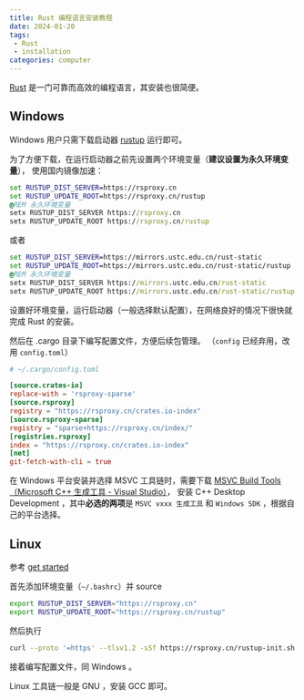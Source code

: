 ```yaml
---
title: Rust 编程语言安装教程
date: 2024-01-20
tags:
 - Rust
 - installation
categories: computer
---
```


[Rust](https://www.rust-lang.org/) 是一门可靠而高效的编程语言，其安装也很简便。

## Windows

Windows 用户只需下载启动器
[rustup](https://static.rust-lang.org/rustup/dist/x86_64-pc-windows-msvc/rustup-init.exe)
运行即可。

为了方便下载，在运行启动器之前先设置两个环境变量（**建议设置为永久环境变量**），
使用国内镜像加速：

```bat
set RUSTUP_DIST_SERVER=https://rsproxy.cn
set RUSTUP_UPDATE_ROOT=https://rsproxy.cn/rustup
@REM 永久环境变量
setx RUSTUP_DIST_SERVER https://rsproxy.cn
setx RUSTUP_UPDATE_ROOT https://rsproxy.cn/rustup
```

或者

```bat
set RUSTUP_DIST_SERVER=https://mirrors.ustc.edu.cn/rust-static
set RUSTUP_UPDATE_ROOT=https://mirrors.ustc.edu.cn/rust-static/rustup
@REM 永久环境变量
setx RUSTUP_DIST_SERVER https://mirrors.ustc.edu.cn/rust-static
setx RUSTUP_UPDATE_ROOT https://mirrors.ustc.edu.cn/rust-static/rustup
```

设置好环境变量，运行启动器（一般选择默认配置），在网络良好的情况下很快就完成 Rust 的安装。

然后在 .cargo 目录下编写配置文件，方便后续包管理。
（`config` 已经弃用，改用 `config.toml`）

```toml
# ~/.cargo/config.toml

[source.crates-io]
replace-with = 'rsproxy-sparse'
[source.rsproxy]
registry = "https://rsproxy.cn/crates.io-index"
[source.rsproxy-sparse]
registry = "sparse+https://rsproxy.cn/index/"
[registries.rsproxy]
index = "https://rsproxy.cn/crates.io-index"
[net]
git-fetch-with-cli = true
```

在 Windows 平台安装并选择 MSVC 工具链时，需要下载
[MSVC Build Tools（Microsoft C++ 生成工具 - Visual Studio）](https://visualstudio.microsoft.com/zh-hans/visual-cpp-build-tools/)，
安装 C++ Desktop Development ，其中**必选的两项**是 `MSVC vxxx 生成工具` 和 `Windows SDK` ，根据自己的平台选择。

## Linux

参考 [get started](https://rsproxy.cn/#getStarted)

首先添加环境变量（`~/.bashrc`）并 source

```bash
export RUSTUP_DIST_SERVER="https://rsproxy.cn"
export RUSTUP_UPDATE_ROOT="https://rsproxy.cn/rustup"
```

然后执行

```bash
curl --proto '=https' --tlsv1.2 -sSf https://rsproxy.cn/rustup-init.sh | sh
```

接着编写配置文件，同 Windows 。

Linux 工具链一般是 GNU ，安装 GCC 即可。
